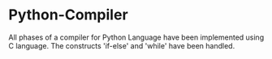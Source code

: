 # Python-Compiler
All phases of a compiler for Python Language have been implemented using C language. The constructs 'if-else' and 'while' have been handled.  
